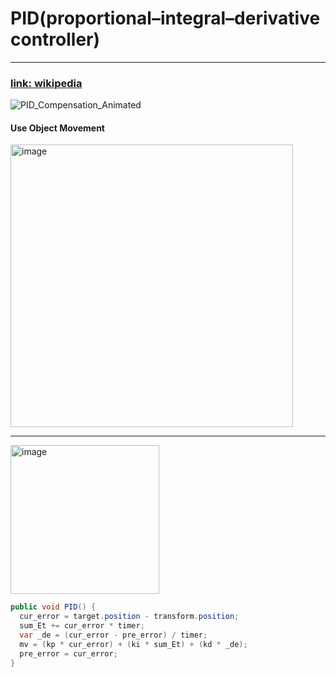 # PID(proportional–integral–derivative controller)
---
### [link: wikipedia](https://en.wikipedia.org/wiki/PID_controller)

![PID_Compensation_Animated](https://github.com/HyunWoo-Jo/game_physics_math/assets/73084993/a8975b62-3d6d-4a63-84fb-36be33fea7d6)

#### Use Object Movement

<img width="452" alt="image" src="https://github.com/HyunWoo-Jo/game_physics_math/assets/73084993/c93faa03-e3fd-4db1-a60e-b94c9d533e5d">

---
<img width="238" alt="image" src="https://github.com/HyunWoo-Jo/game_physics_math/assets/73084993/7fd453c3-abf5-4335-87d4-4095cfc0494e">


```C#
public void PID() {
  cur_error = target.position - transform.position;
  sum_Et += cur_error * timer;
  var _de = (cur_error - pre_error) / timer;
  mv = (kp * cur_error) + (ki * sum_Et) + (kd * _de);
  pre_error = cur_error;
}
```
